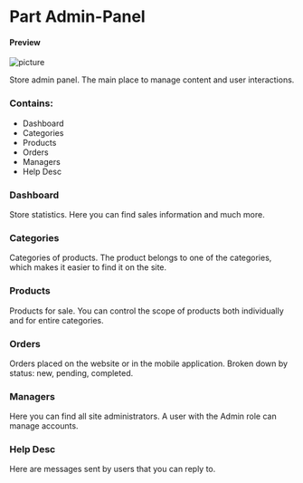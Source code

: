 Part Admin-Panel
===================

#### Preview

![picture](/km-shop/data/backend/Screenshot_2022-11-18_at_00.57.28.png)

Store admin panel. The main place to manage content and user interactions.

### Contains:
* Dashboard
* Categories
* Products
* Orders
* Managers
* Help Desc

### Dashboard

Store statistics. Here you can find sales information and much more.

### Categories

Categories of products. The product belongs to one of the categories, which makes it easier to find it on the site.

### Products

Products for sale. You can control the scope of products both individually and for entire categories.

### Orders

Orders placed on the website or in the mobile application. Broken down by status: new, pending, completed.

### Managers

Here you can find all site administrators. A user with the Admin role can manage accounts.

### Help Desc

Here are messages sent by users that you can reply to.